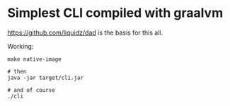 # Simplest CLI compiled with graalvm

https://github.com/liquidz/dad is the basis for this all.

Working:

``` shell
make native-image

# then
java -jar target/cli.jar

# and of course
./cli
```
